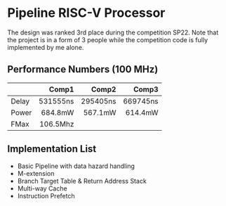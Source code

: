 # Pipeline RISC-V Processor
The design was ranked 3rd place during the competition SP22. Note that the project is in a form of 3 people while the competition code is fully implemented by me alone. 

## Performance Numbers (100 MHz)
| | Comp1 | Comp2  | Comp3  |
| :---   | -: | -: | -: |
| Delay | 531555ns | 295405ns |669745ns |
| Power | 684.8mW | 567.1mW |614.4mW |
| FMax | 106.5Mhz |

## Implementation List
- Basic Pipeline with data hazard handling
- M-extension
- Branch Target Table & Return Address Stack
- Multi-way Cache
- Instruction Prefetch
